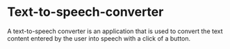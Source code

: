 # Text-to-speech-converter
A text-to-speech converter is an application that is used to convert the text content entered by the user into speech with a click of a button. 
